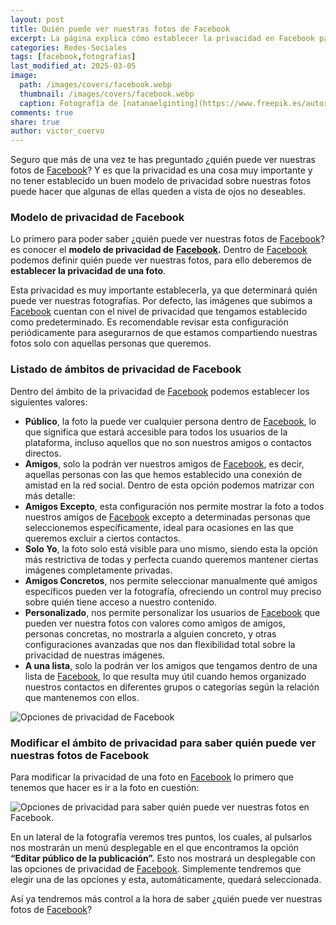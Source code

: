 ```yaml
---
layout: post
title: Quién puede ver nuestras fotos de Facebook
excerpt: La página explica cómo establecer la privacidad en Facebook para controlar quién puede ver nuestras fotos y la importancia de esta configuración.
categories: Redes-Sociales
tags: [facebook,fotografias]
last_modified_at: 2025-03-05
image:
  path: /images/covers/facebook.webp
  thumbnail: /images/covers/facebook.webp
  caption: Fotografía de [natanaelginting](https://www.freepik.es/autor/natanaelginting)
comments: true
share: true
author: victor_cuervo
---
```


Seguro que más de una vez te has preguntado ¿quién puede ver nuestras fotos de [Facebook](https://www.ayudaenlaweb.com/redes-sociales/que-es-facebook/)? Y es que la privacidad es una cosa muy importante y no tener establecido un buen modelo de privacidad sobre nuestras fotos puede hacer que algunas de ellas queden a vista de ojos no deseables.


### Modelo de privacidad de Facebook


Lo primero para poder saber ¿quién puede ver nuestras fotos de [Facebook](https://www.ayudaenlaweb.com/redes-sociales/que-es-facebook/)? es conocer el **modelo de privacidad de** [**Facebook**](https://www.ayudaenlaweb.com/redes-sociales/que-es-facebook/)**.** Dentro de [Facebook](https://www.ayudaenlaweb.com/redes-sociales/que-es-facebook/) podemos definir quién puede ver nuestras fotos, para ello deberemos de **establecer la privacidad de una foto**.


Esta privacidad es muy importante establecerla, ya que determinará quién puede ver nuestras fotografías. Por defecto, las imágenes que subimos a [Facebook](https://www.ayudaenlaweb.com/redes-sociales/que-es-facebook/) cuentan con el nivel de privacidad que tengamos establecido como predeterminado. Es recomendable revisar esta configuración periódicamente para asegurarnos de que estamos compartiendo nuestras fotos solo con aquellas personas que queremos.


### Listado de ámbitos de privacidad de Facebook


Dentro del ámbito de la privacidad de [Facebook](https://www.ayudaenlaweb.com/redes-sociales/que-es-facebook/) podemos establecer los siguientes valores:

- **Público**, la foto la puede ver cualquier persona dentro de [Facebook](https://www.ayudaenlaweb.com/redes-sociales/que-es-facebook/), lo que significa que estará accesible para todos los usuarios de la plataforma, incluso aquellos que no son nuestros amigos o contactos directos.
- **Amigos**, solo la podrán ver nuestros amigos de [Facebook](https://www.ayudaenlaweb.com/redes-sociales/que-es-facebook/), es decir, aquellas personas con las que hemos establecido una conexión de amistad en la red social. Dentro de esta opción podemos matrizar con más detalle:
- **Amigos Excepto**, esta configuración nos permite mostrar la foto a todos nuestros amigos de [Facebook](https://www.ayudaenlaweb.com/redes-sociales/que-es-facebook/) excepto a determinadas personas que seleccionemos específicamente, ideal para ocasiones en las que queremos excluir a ciertos contactos.
- **Solo Yo**, la foto solo está visible para uno mismo, siendo esta la opción más restrictiva de todas y perfecta cuando queremos mantener ciertas imágenes completamente privadas.
- **Amigos Concretos**, nos permite seleccionar manualmente qué amigos específicos pueden ver la fotografía, ofreciendo un control muy preciso sobre quién tiene acceso a nuestro contenido.
- **Personalizado**, nos permite personalizar los usuarios de [Facebook](https://www.ayudaenlaweb.com/redes-sociales/que-es-facebook/) que pueden ver nuestra fotos con valores como amigos de amigos, personas concretas, no mostrarla a alguien concreto, y otras configuraciones avanzadas que nos dan flexibilidad total sobre la privacidad de nuestras imágenes.
- **A una lista**, solo la podrán ver los amigos que tengamos dentro de una lista de [Facebook](https://www.ayudaenlaweb.com/redes-sociales/que-es-facebook/), lo que resulta muy útil cuando hemos organizado nuestros contactos en diferentes grupos o categorías según la relación que mantenemos con ellos.

![Opciones de privacidad de Facebook](https://ayudaenlaweb.com/images/articulos/facebook/opciones-privacidad-facebook.webp)


### Modificar el ámbito de privacidad para saber quién puede ver nuestras fotos de Facebook


Para modificar la privacidad de una foto en [Facebook](https://www.ayudaenlaweb.com/redes-sociales/que-es-facebook/) lo primero que tenemos que hacer es ir a la foto en cuestión:


![Opciones de privacidad para saber quién puede ver nuestras fotos en Facebook.](https://ayudaenlaweb.com/images/articulos/facebook/privacidad-foto.webp)


En un lateral de la fotografía veremos tres puntos, los cuales, al pulsarlos nos mostrarán un menú desplegable en el que encontramos la opción **“Editar público de la publicación”.** Esto nos mostrará un desplegable con las opciones de privacidad de [Facebook](https://www.ayudaenlaweb.com/redes-sociales/que-es-facebook/). Simplemente tendremos que elegir una de las opciones y esta, automáticamente, quedará seleccionada.


Así ya tendremos más control a la hora de saber ¿quién puede ver nuestras fotos de [Facebook](https://www.ayudaenlaweb.com/redes-sociales/que-es-facebook/)?

